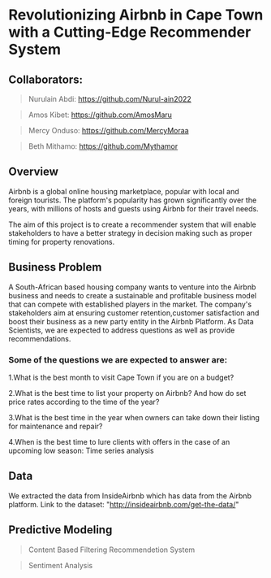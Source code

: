 # Revolutionizing Airbnb in Cape Town with a Cutting-Edge Recommender System

## Collaborators:

>Nurulain Abdi: https://github.com/Nurul-ain2022

>Amos Kibet: https://github.com/AmosMaru

>Mercy Onduso: https://github.com/MercyMoraa

>Beth Mithamo: https://github.com/Mythamor

## Overview
Airbnb is a global online housing marketplace, popular with local and foreign tourists. The platform's popularity has grown significantly over the years, with millions of hosts and guests using Airbnb for their travel needs.

The aim of this project is to create a recommender system that will enable stakeholders to have a better strategy in decision making such as proper timing for property renovations.

## Business Problem
A South-African based housing company wants to venture into the Airbnb business and needs to create a sustainable and profitable business model that can compete with established players in the market. The company's stakeholders aim at ensuring customer retention,customer satisfaction and boost their business as a new party entity in the Airbnb Platform. As Data Scientists, we are expected to address questions as well as provide recommendations.

### Some of the questions we are expected to answer are:

1.What is the best month to visit Cape Town if you are on a budget?

2.What is the best time to list your property on Airbnb? And how do set price rates according to the time of the year?

3.What is the best time in the year when owners can take down their listing for maintenance and repair?

4.When is the best time to lure clients with offers in the case of an upcoming low season: Time series analysis

## Data
We extracted the data from InsideAirbnb which has data from the Airbnb platform. Link to the dataset: "http://insideairbnb.com/get-the-data/"

## Predictive Modeling
>Content Based Filtering Recommendetion System 

>Sentiment Analysis
